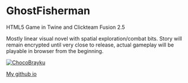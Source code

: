 # GhostFisherman
HTML5 Game in Twine and Clickteam Fusion 2.5

Mostly linear visual novel with spatial exploration/combat bits.
Story will remain encrypted until very close to release, actual gameplay will be playable in browser from the beginning.

[![ChocoBrayku](https://jpfallon.neocities.org/ChocoBreak/CB.JPG)](https://jpfallon.neocities.org/ChocoBreak/index.html "CB")

[My github io](https://jaygarxp.github.io/)
